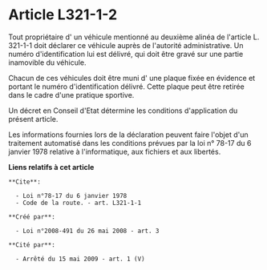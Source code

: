 # Article L321-1-2

Tout propriétaire d' un véhicule mentionné au deuxième alinéa de l'article L. 321-1-1 doit déclarer ce véhicule auprès de
l'autorité administrative. Un numéro d'identification lui est délivré, qui doit être gravé sur une partie inamovible du
véhicule.

Chacun de ces véhicules doit être muni d' une plaque fixée en évidence et portant le numéro d'identification délivré. Cette
plaque peut être retirée dans le cadre d'une pratique sportive.

Un décret en Conseil d'Etat détermine les conditions d'application du présent article.

Les informations fournies lors de la déclaration peuvent faire l'objet d'un traitement automatisé dans les conditions prévues
par la loi n° 78-17 du 6 janvier 1978 relative à l'informatique, aux fichiers et aux libertés.

**Liens relatifs à cet article**

	**Cite**:

	  - Loi n°78-17 du 6 janvier 1978
	  - Code de la route. - art. L321-1-1

	**Créé par**:

	  - Loi n°2008-491 du 26 mai 2008 - art. 3

	**Cité par**:

	  - Arrêté du 15 mai 2009 - art. 1 (V)
